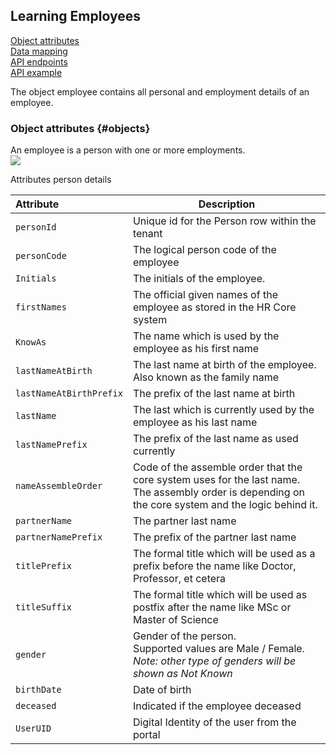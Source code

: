 ## Learning Employees
[Object attributes](#objects)  
[Data mapping]()  
[API endpoints]()  
[API example]()  
  
The object employee contains all personal and employment details of an employee.

### Object attributes {#objects}
An employee is a person with one or more employments.  
![](/images/learning_attributes.png)  
  
Attributes person details  

| **Attribute**           | **Description**|
| :---| ---|
| `personId`              | Unique id for the Person row within the tenant                           |
| `personCode`            | The logical person code of the employee                                  |
| `Initials`              | The initials of the employee.                                            |
| `firstNames`            | The official given names of the employee as stored in the HR Core system |
| `KnowAs`                | The name which is used by the employee as his first name                 |
| `lastNameAtBirth`       | The last name at birth of the employee. Also known as the family name    |
| `lastNameAtBirthPrefix` | The prefix of the last name at birth                                     |
| `lastName`              | The last which is currently used  by the employee as his last name       |
| `lastNamePrefix`        | The prefix of the last name as used currently                            |
| `nameAssembleOrder`     | Code of the assemble order that the core system uses for the last name. The assembly order is depending on the core system and the logic behind it.|
| `partnerName`           | The partner last name                                                    |
| `partnerNamePrefix`     | The prefix of the partner last name                                      |
| `titlePrefix`           | The formal title which will be used as a prefix before the name like Doctor, Professor, et cetera |
| `titleSuffix`           | The formal title which will be used as postfix after the name like MSc or Master of Science       |
| `gender`                | Gender of the person.<br>Supported values are Male / Female.<br>_Note: other type of genders will be shown as Not Known_ |
| `birthDate`             | Date of birth                                                            |
| `deceased`              | Indicated if the employee deceased                                       |
| `UserUID`               | Digital Identity of the user from the portal                             |



